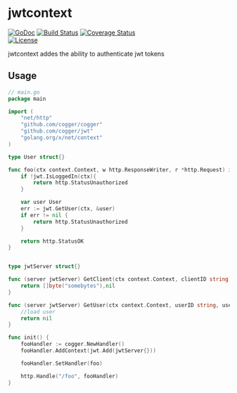 # jwtcontext 
[![GoDoc](https://godoc.org/github.com/cogger/jwtcontext?status.png)](http://godoc.org/github.com/cogger/jwtcontext)
[![Build Status](https://travis-ci.org/cogger/jwtcontext.svg?branch=master)](https://travis-ci.org/cogger/jwtcontext)
[![Coverage Status](https://coveralls.io/repos/cogger/jwtcontext/badge.svg?branch=master)](https://coveralls.io/r/cogger/jwtcontext?branch=master)  
[![License](http://img.shields.io/:license-apache-blue.svg)](http://www.apache.org/licenses/LICENSE-2.0.html)

jwtcontext addes the ability to authenticate jwt tokens

## Usage
~~~ go
// main.go
package main

import (
	"net/http"
	"github.com/cogger/cogger"
	"github.com/cogger/jwt"
	"golang.org/x/net/context"
)

type User struct{}

func foo(ctx context.Context, w http.ResponseWriter, r *http.Request) int{
	if !jwt.IsLoggedIn(ctx){
		return http.StatusUnauthorized
	}

	var user User
	err := jwt.GetUser(ctx, &user)
	if err != nil {
		return http.StatusUnauthorized
	}

	return http.StatusOK
}


type jwtServer struct{}

func (server jwtServer) GetClient(ctx context.Context, clientID string) ([]byte, error){
	return []byte("somebytes"),nil
}

func (server jwtServer) GetUser(ctx context.Context, userID string, user interface{}) error{
	//load user
	return nil
}

func init() {
	fooHandler := cogger.NewHandler()
	fooHandler.AddContext(jwt.Add(jwtServer{}))

	fooHandler.SetHandler(foo)

  	http.Handle("/foo", fooHandler)
}

~~~
